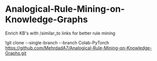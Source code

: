 # Analogical-Rule-Mining-on-Knowledge-Graphs
Enrich KB's with /similar_to links for better rule mining

!git clone --single-branch --branch Colab-PyTorch https://github.com/MehrdadA7/Analogical-Rule-Mining-on-Knowledge-Graphs.git

